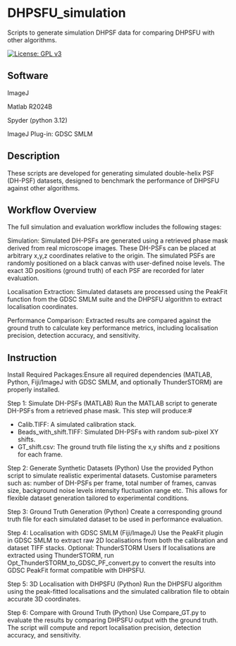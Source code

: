 # DHPSFU_simulation
Scripts to generate simulation DHPSF data for comparing DHPSFU with other algorithms.

[![License: GPL v3](https://img.shields.io/badge/License-GPLv3-blue.svg)](https://www.gnu.org/licenses/gpl-3.0)

Software
------------
ImageJ

Matlab R2024B

Spyder (python 3.12)

ImageJ Plug-in: GDSC SMLM

Description
------------
These scripts are developed for generating simulated double-helix PSF (DH-PSF) datasets, designed to benchmark the performance of DHPSFU against other algorithms.

Workflow Overview
------------
The full simulation and evaluation workflow includes the following stages:

Simulation: Simulated DH-PSFs are generated using a retrieved phase mask derived from real microscope images. These DH-PSFs can be placed at arbitrary x,y,z coordinates relative to the origin. The simulated PSFs are randomly positioned on a black canvas with user-defined noise levels. The exact 3D positions (ground truth) of each PSF are recorded for later evaluation.

Localisation Extraction: Simulated datasets are processed using the PeakFit function from the GDSC SMLM suite and the DHPSFU algorithm to extract localisation coordinates.

Performance Comparison: Extracted results are compared against the ground truth to calculate key performance metrics, including localisation precision, detection accuracy, and sensitivity.

Instruction
------------
Install Required Packages:Ensure all required dependencies (MATLAB, Python, Fiji/ImageJ with GDSC SMLM, and optionally ThunderSTORM) are properly installed.

Step 1: Simulate DH-PSFs (MATLAB)
Run the MATLAB script to generate DH-PSFs from a retrieved phase mask. This step will produce:#
- Calib.TIFF: A simulated calibration stack.
- Beads_with_shift.TIFF: Simulated DH-PSFs with random sub-pixel XY shifts.
- GT_shift.csv: The ground truth file listing the x,y shifts and z positions for each frame.

Step 2: Generate Synthetic Datasets (Python)
Use the provided Python script to simulate realistic experimental datasets. Customise parameters such as: number of DH-PSFs per frame, total number of frames, canvas size, background noise levels intensity fluctuation range etc.
This allows for flexible dataset generation tailored to experimental conditions.

Step 3: Ground Truth Generation (Python)
Create a corresponding ground truth file for each simulated dataset to be used in performance evaluation.

Step 4: Localisation with GDSC SMLM (Fiji/ImageJ)
Use the PeakFit plugin in GDSC SMLM to extract raw 2D localisations from both the calibration and dataset TIFF stacks.
Optional: ThunderSTORM Users
If localisations are extracted using ThunderSTORM, run Opt_ThunderSTORM_to_GDSC_PF_convert.py to convert the results into GDSC PeakFit format compatible with DHPSFU.

Step 5: 3D Localisation with DHPSFU (Python)
Run the DHPSFU algorithm using the peak-fitted localisations and the simulated calibration file to obtain accurate 3D coordinates.

Step 6: Compare with Ground Truth (Python)
Use Compare_GT.py to evaluate the results by comparing DHPSFU output with the ground truth. The script will compute and report localisation precision, detection accuracy, and sensitivity.
